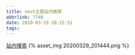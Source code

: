 ```yaml
---
title: next主题站内搜索
abbrlink: 7748
date: 2020-03-29 20:15:51
tags:
---
```

[站内搜索](`https://web.archive.org/web/20210517031855/https://yashuning.github.io/2018/06/29/hexo-Next-%E4%B8%BB%E9%A2%98%E6%B7%BB%E5%8A%A0%E6%90%9C%E7%B4%A2%E5%8A%9F%E8%83%BD/`)
{% asset_img 20200329_201444.png %}
